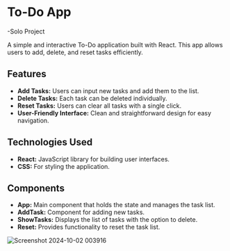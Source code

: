 # To-Do App

-Solo Project

A simple and interactive To-Do application built with React. This app allows users to add, delete, and reset tasks efficiently.

## Features

- **Add Tasks:** Users can input new tasks and add them to the list.
- **Delete Tasks:** Each task can be deleted individually.
- **Reset Tasks:** Users can clear all tasks with a single click.
- **User-Friendly Interface:** Clean and straightforward design for easy navigation.

## Technologies Used

- **React:** JavaScript library for building user interfaces.
- **CSS:** For styling the application.

## Components

- **App:** Main component that holds the state and manages the task list.
- **AddTask:** Component for adding new tasks.
- **ShowTasks:** Displays the list of tasks with the option to delete.
- **Reset:** Provides functionality to reset the task list.
  
![Screenshot 2024-10-02 003916](https://github.com/user-attachments/assets/06497f89-1a80-4963-8787-87b7940e4cb7)
